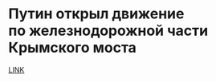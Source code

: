 # Путин открыл движение по железнодорожной части Крымского моста



[LINK](https://varlamov.ru/3723216.html)